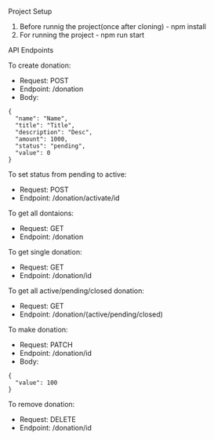 
Project Setup

1. Before runnig the project(once after cloning) - npm install
2. For running the project - npm run start

API Endpoints

To create donation:
- Request: POST
- Endpoint: /donation
- Body:
```
{
  "name": "Name",
  "title": "Title",
  "description": "Desc",
  "amount": 1000,
  "status": "pending",
  "value": 0
}
```

To set status from pending to active:
- Request: POST
- Endpoint: /donation/activate/id

To get all dontaions:
- Request: GET
- Endpoint: /donation

To get single donation: 
- Request: GET
- Endpoint: /donation/id

To get all active/pending/closed donation:
- Request: GET
- Endpoint: /donation/(active/pending/closed)

To make donation:
- Request: PATCH
- Endpoint: /donation/id
- Body:
```
{
  "value": 100
}
```

To remove donation:
- Request: DELETE
- Endpoint: /donation/id
